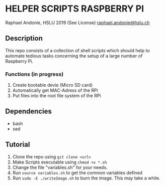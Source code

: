# HELPER SCRIPTS RASPBERRY PI
Raphael Andonie, HSLU 2019 (See License)
<raphael.andonie@hslu.ch>

## Description
This repo consists of a collection of shell scripts which should help to automate tedious tasks concerning the setup of a large number of Raspberry Pi.

### Functions (in progress)
1. Create bootable devie (Micro SD card)
2. Automatically get MAC-Adress of the RPi
3. Put files into the root file system of the RPi

## Dependencies
- bash
- sed

## Tutorial
1. Clone the repo using `git clone <url>`
2. Make Scripts executable using `chmod +x *.sh`
3. Change the file "variables.sh" for your needs.
4. Run `source variables.sh` to get the common variables defined
5. Run `sudo -E ./writeImage.sh` to burn the image. This may take a while.
